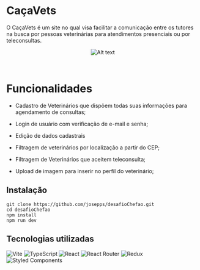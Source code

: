 # CaçaVets

O CaçaVets é um site no qual visa facilitar a comunicação entre os tutores na busca por pessoas veterinárias para atendimentos presenciais ou por teleconsultas. 

<div align="center">

![Alt text](../logo-2.png)
</div>
<br>

# Funcionalidades

- Cadastro de Veterinários que dispôem todas suas informações para agendamento de consultas;

- Login de usuário com verificação de e-mail e senha;

- Edição de dados cadastrais

- Filtragem de veterinários por localização a partir do CEP;

- Filtragem de Veterinários que aceitem teleconsulta;

- Upload de imagem para inserir no perfil do veterinário;

## Instalação

```text
git clone https://github.com/josepps/desafioChefao.git
cd desafioChefao
npm install
npm run dev
```

## Tecnologias utilizadas

![Vite](https://img.shields.io/badge/vite-%23646CFF.svg?style=for-the-badge&logo=vite&logoColor=white)
![TypeScript](https://img.shields.io/badge/typescript-%23007ACC.svg?style=for-the-badge&logo=typescript&logoColor=white)
![React](https://img.shields.io/badge/react-%2320232a.svg?style=for-the-badge&logo=react&logoColor=%2361DAFB)
![React Router](https://img.shields.io/badge/React_Router-CA4245?style=for-the-badge&logo=react-router&logoColor=white)
![Redux](https://img.shields.io/badge/redux-%23593d88.svg?style=for-the-badge&logo=redux&logoColor=white)
![Styled Components](https://img.shields.io/badge/styled--components-DB7093?style=for-the-badge&logo=styled-components&logoColor=white)
